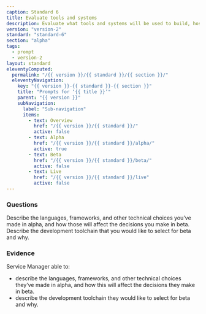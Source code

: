 ```yaml
---
caption: Standard 6
title: Evaluate tools and systems
description: Evaluate what tools and systems will be used to build, host, operate and measure the service, and how to procure them.
version: "version-2"
standard: "standard-6"
section: "alpha"
tags:
  - prompt
  - version-2
layout: standard
eleventyComputed:
  permalink: "/{{ version }}/{{ standard }}/{{ section }}/"
  eleventyNavigation:
    key: "{{ version }}-{{ standard }}-{{ section }}"
    title: "Prompts for ‘{{ title }}’"
    parent: "{{ version }}"
    subNavigation:
      label: "Sub-navigation"
      items:
        - text: Overview
          href: "/{{ version }}/{{ standard }}/"
          active: false
        - text: Alpha
          href: "/{{ version }}/{{ standard }}/alpha/"
          active: true
        - text: Beta
          href: "/{{ version }}/{{ standard }}/beta/"
          active: false
        - text: Live
          href: "/{{ version }}/{{ standard }}/live"
          active: false
---
```


### Questions

Describe the languages, frameworks, and other technical choices you’ve made in alpha, and how those will affect the decisions you make in beta. Describe the development toolchain that you would like to select for beta and why.

### Evidence

Service Manager able to:

- describe the languages, frameworks, and other technical choices they’ve made in alpha, and how this will affect the decisions they make in beta.
- describe the development toolchain they would like to select for beta and why.
